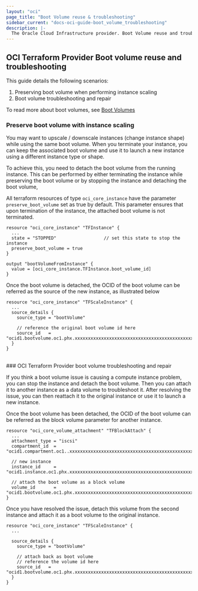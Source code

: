 ```yaml
---
layout: "oci"
page_title: "Boot Volume reuse & troubleshooting"
sidebar_current: "docs-oci-guide-boot_volume_troubleshooting"
description: |-
  The Oracle Cloud Infrastructure provider. Boot Volume reuse and troubleshooting
---
```



## OCI Terraform Provider Boot volume reuse and troubleshooting
This guide details the following scenarios:<br/>
1. Preserving boot volume when performing instance scaling<br/>
2. Boot volume troubleshooting and repair

To read more about boot volumes, see [Boot Volumes](https://docs.cloud.oracle.com/iaas/Content/Block/Concepts/bootvolumes.htm)


### Preserve boot volume with instance scaling

You may want to upscale / downscale instances (change instance shape) while using the same boot volume. When you terminate 
your instance, you can keep the associated boot volume and use it to launch a new instance using a different instance type
or shape.

To achieve this, you need to detach the boot volume from the running instance. This can be performed by either 
terminating the instance while preserving the boot volume or by stopping the instance and detaching the boot volume,

All terraform resources of type `oci_core_instance` have the parameter `preserve_boot_volume` set as true by default. 
This parameter ensures that upon termination of the instance, the attached boot volume is not terminated.

```
resource "oci_core_instance" "TFInstance" {
  ...
  state = "STOPPED"                  // set this state to stop the instance
  preserve_boot_volume = true
}

output "bootVolumeFromInstance" {
  value = [oci_core_instance.TFInstance.boot_volume_id]
}
```

Once the boot volume is detached, the OCID of the boot volume can be referred as the source of the new instance, as 
illustrated below

```
resource "oci_core_instance" "TFScaleInstance" {
  ...
  source_details {
    source_type = "bootVolume"
    
    // reference the original boot volume id here
    source_id   = "ocid1.bootvolume.oc1.phx.xxxxxxxxxxxxxxxxxxxxxxxxxxxxxxxxxxxxxxxxxxxxxxxxxxxxxxxxxxx"   
  }
}
```


<br/>
### OCI Terraform Provider boot volume troubleshooting and repair

If you think a boot volume issue is causing a compute instance problem, you can stop the instance and detach the boot volume. 
Then you can attach it to another instance as a data volume to troubleshoot it. After resolving the issue, you can then 
reattach it to the original instance or use it to launch a new instance. 

Once the boot volume has been detached, the OCID of the boot volume can be referred as the block volume parameter for 
another instance.

```
resource "oci_core_volume_attachment" "TFBlockAttach" {
  ...
  attachment_type = "iscsi"
  compartment_id  = "ocid1.compartment.oc1..xxxxxxxxxxxxxxxxxxxxxxxxxxxxxxxxxxxxxxxxxxxxxxxxxxxxxxxxxxx"
  
  // new instance
  instance_id     = "ocid1.instance.oc1.phx.xxxxxxxxxxxxxxxxxxxxxxxxxxxxxxxxxxxxxxxxxxxxxxxxxxxxxxxxxxx"    
  
  // attach the boot volume as a block volume
  volume_id       = "ocid1.bootvolume.oc1.phx.xxxxxxxxxxxxxxxxxxxxxxxxxxxxxxxxxxxxxxxxxxxxxxxxxxxxxxxxxxx"                                                                                    
}
```

Once you have resolved the issue, detach this volume from the second instance and attach it as a boot volume to the 
original instance.

```
resource "oci_core_instance" "TFScaleInstance" {
  ...

  source_details {
    source_type = "bootVolume"
    
    // attach back as boot volume
    // reference the volume id here
    source_id   = "ocid1.bootvolume.oc1.phx.xxxxxxxxxxxxxxxxxxxxxxxxxxxxxxxxxxxxxxxxxxxxxxxxxxxxxxxxxxx"       
  }
}
```

